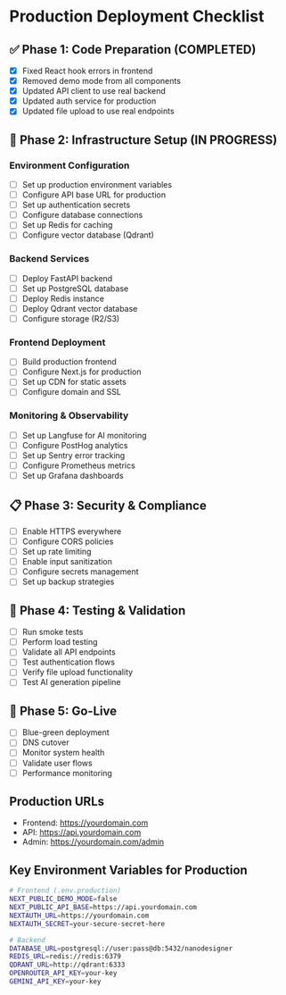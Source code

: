 # Production Deployment Checklist

## ✅ Phase 1: Code Preparation (COMPLETED)
- [x] Fixed React hook errors in frontend
- [x] Removed demo mode from all components
- [x] Updated API client to use real backend
- [x] Updated auth service for production
- [x] Updated file upload to use real endpoints

## 🔄 Phase 2: Infrastructure Setup (IN PROGRESS)

### Environment Configuration
- [ ] Set up production environment variables
- [ ] Configure API base URL for production
- [ ] Set up authentication secrets
- [ ] Configure database connections
- [ ] Set up Redis for caching
- [ ] Configure vector database (Qdrant)

### Backend Services
- [ ] Deploy FastAPI backend
- [ ] Set up PostgreSQL database
- [ ] Deploy Redis instance
- [ ] Deploy Qdrant vector database
- [ ] Configure storage (R2/S3)

### Frontend Deployment
- [ ] Build production frontend
- [ ] Configure Next.js for production
- [ ] Set up CDN for static assets
- [ ] Configure domain and SSL

### Monitoring & Observability
- [ ] Set up Langfuse for AI monitoring
- [ ] Configure PostHog analytics
- [ ] Set up Sentry error tracking
- [ ] Configure Prometheus metrics
- [ ] Set up Grafana dashboards

## 📋 Phase 3: Security & Compliance
- [ ] Enable HTTPS everywhere
- [ ] Configure CORS policies
- [ ] Set up rate limiting
- [ ] Enable input sanitization
- [ ] Configure secrets management
- [ ] Set up backup strategies

## 🧪 Phase 4: Testing & Validation
- [ ] Run smoke tests
- [ ] Perform load testing
- [ ] Validate all API endpoints
- [ ] Test authentication flows
- [ ] Verify file upload functionality
- [ ] Test AI generation pipeline

## 🚀 Phase 5: Go-Live
- [ ] Blue-green deployment
- [ ] DNS cutover
- [ ] Monitor system health
- [ ] Validate user flows
- [ ] Performance monitoring

## Production URLs
- Frontend: https://yourdomain.com
- API: https://api.yourdomain.com
- Admin: https://yourdomain.com/admin

## Key Environment Variables for Production
```bash
# Frontend (.env.production)
NEXT_PUBLIC_DEMO_MODE=false
NEXT_PUBLIC_API_BASE=https://api.yourdomain.com
NEXTAUTH_URL=https://yourdomain.com
NEXTAUTH_SECRET=your-secure-secret-here

# Backend
DATABASE_URL=postgresql://user:pass@db:5432/nanodesigner
REDIS_URL=redis://redis:6379
QDRANT_URL=http://qdrant:6333
OPENROUTER_API_KEY=your-key
GEMINI_API_KEY=your-key
```
